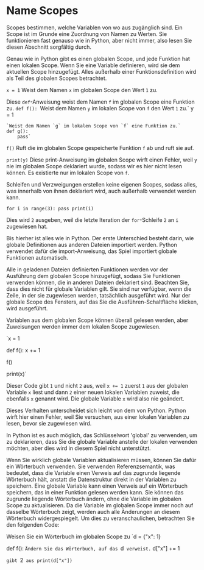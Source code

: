 # Name Scopes
Scopes bestimmen, welche Variablen von wo aus zugänglich sind. Ein Scope ist im Grunde eine Zuordnung von Namen zu Werten.
Sie funktionieren fast genauso wie in Python, aber nicht immer, also lesen Sie diesen Abschnitt sorgfältig durch.

Genau wie in Python gibt es einen globalen Scope, und jede Funktion hat einen lokalen Scope.
Wenn Sie eine Variable definieren, wird sie dem aktuellen Scope hinzugefügt.
Alles außerhalb einer Funktionsdefinition wird als Teil des globalen Scopes betrachtet.

`x = 1`
Weist dem Namen `x` im globalen Scope den Wert `1` zu.

Diese `def`-Anweisung weist dem Namen `f` im globalen Scope eine Funktion zu.
`def f():
    `Weist dem Namen `y` im lokalen Scope von `f` den Wert `1` zu.`
    y = 1

    `Weist dem Namen `g` im lokalen Scope von `f` eine Funktion zu.`
    def g():
        pass`

`f()`
Ruft die im globalen Scope gespeicherte Funktion `f` ab und ruft sie auf.

`print(y)`
Diese print-Anweisung im globalen Scope wirft einen Fehler, weil `y` nie im globalen Scope deklariert wurde, sodass wir es hier nicht lesen können.
Es existierte nur im lokalen Scope von `f`.

Schleifen und Verzweigungen erstellen keine eigenen Scopes, sodass alles, was innerhalb von ihnen deklariert wird, auch außerhalb verwendet werden kann.

`for i in range(3):
    pass
print(i)`

Dies wird `2` ausgeben, weil die letzte Iteration der `for`-Schleife `2` an `i` zugewiesen hat.

Bis hierher ist alles wie in Python. Der erste Unterschied besteht darin, wie globale Definitionen aus anderen Dateien importiert werden. Python verwendet dafür die import-Anweisung, das Spiel importiert globale Funktionen automatisch.

Alle in geladenen Dateien definierten Funktionen werden vor der Ausführung dem globalen Scope hinzugefügt, sodass Sie Funktionen verwenden können, die in anderen Dateien deklariert sind.
Beachten Sie, dass dies nicht für globale Variablen gilt. Sie sind nur verfügbar, wenn die Zeile, in der sie zugewiesen werden, tatsächlich ausgeführt wird. Nur der globale Scope des Fensters, auf das Sie die Ausführen-Schaltfläche klicken, wird ausgeführt.

Variablen aus dem globalen Scope können überall gelesen werden, aber Zuweisungen werden immer dem lokalen Scope zugewiesen.

`x = 1

def f():
    x += 1

f()

print(x)`

Dieser Code gibt `1` und nicht `2` aus, weil `x += 1` zuerst `1` aus der globalen Variable `x` liest und dann `2` einer neuen lokalen Variablen zuweist, die ebenfalls `x` genannt wird.
Die globale Variable `x` wird also nie geändert.

Dieses Verhalten unterscheidet sich leicht von dem von Python.
Python wirft hier einen Fehler, weil Sie versuchen, aus einer lokalen Variablen zu lesen, bevor sie zugewiesen wird.

In Python ist es auch möglich, das Schlüsselwort 'global' zu verwenden, um zu deklarieren, dass Sie die globale Variable anstelle der lokalen verwenden möchten, aber dies wird in diesem Spiel nicht unterstützt.

Wenn Sie wirklich globale Variablen aktualisieren müssen, können Sie dafür ein Wörterbuch verwenden.
Sie verwenden Referenzsemantik, was bedeutet, dass die Variable einen Verweis auf das zugrunde liegende Wörterbuch hält, anstatt die Datenstruktur direkt in der Variablen zu speichern.
Eine globale Variable kann einen Verweis auf ein Wörterbuch speichern, das in einer Funktion gelesen werden kann.
Sie können das zugrunde liegende Wörterbuch ändern, ohne die Variable im globalen Scope zu aktualisieren.
Da die Variable im globalen Scope immer noch auf dasselbe Wörterbuch zeigt, werden auch alle Änderungen an diesem Wörterbuch widergespiegelt. Um dies zu veranschaulichen, betrachten Sie den folgenden Code:

Weisen Sie ein Wörterbuch im globalen Scope zu
`d = {"x": 1}

def f():
    `Ändern Sie das Wörterbuch, auf das `d` verweist.`
    d["x"] += 1

`gibt `2` aus
print(d["x"])`

